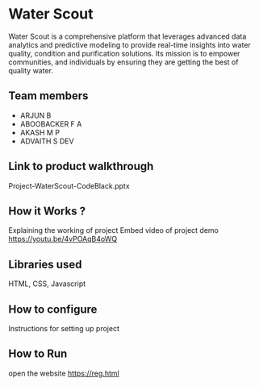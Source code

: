 # Water Scout
Water Scout is a comprehensive platform that leverages advanced data analytics and predictive modeling to provide real-time insights into water quality, condition and purification solutions. Its mission is to empower communities, and individuals by ensuring they are getting the best of quality water.

## Team members
- ARJUN B
- ABOOBACKER F A
- AKASH M P
- ADVAITH S DEV
  
## Link to product walkthrough

Project-WaterScout-CodeBlack.pptx

## How it Works ?
Explaining the working of project
Embed video of project demo
https://youtu.be/4vPOAqB4oWQ

## Libraries used
HTML, CSS, Javascript

## How to configure
Instructions for setting up project

## How to Run
open the website https://reg.html
